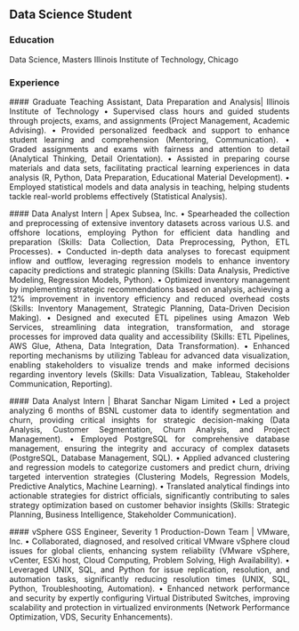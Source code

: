 ## Data Science Student

### Education
Data Science, Masters
Illinois Institute of Technology, Chicago

### Experience
<p style="text-align:justify">#### Graduate Teaching Assistant, Data Preparation and Analysis| Illinois Institute of Technology			    
•	Supervised class hours and guided students through projects, exams, and assignments (Project Management, Academic Advising).
•	Provided personalized feedback and support to enhance student learning and comprehension (Mentoring, Communication).
•	Graded assignments and exams with fairness and attention to detail (Analytical Thinking, Detail Orientation).
•	Assisted in preparing course materials and data sets, facilitating practical learning experiences in data analysis (R, Python, Data Preparation, Educational Material Development).
•	Employed statistical models and data analysis in teaching, helping students tackle real-world problems effectively (Statistical Analysis).</p>


<p style="text-align:justify">#### Data Analyst Intern | Apex Subsea, Inc.	          
•	 Spearheaded the collection and preprocessing of extensive inventory datasets across various U.S. and offshore locations, employing Python for efficient data handling and preparation (Skills: Data Collection, Data Preprocessing, Python, ETL Processes).
•	Conducted in-depth data analyses to forecast equipment inflow and outflow, leveraging regression models to enhance inventory capacity predictions and strategic planning (Skills: Data Analysis, Predictive Modeling, Regression Models, Python).
•	Optimized inventory management by implementing strategic recommendations based on analysis, achieving a 12% improvement in inventory efficiency and reduced overhead costs (Skills: Inventory Management, Strategic Planning, Data-Driven Decision Making).
•	Designed and executed ETL pipelines using Amazon Web Services, streamlining data integration, transformation, and storage processes for improved data quality and accessibility (Skills: ETL Pipelines, AWS Glue, Athena, Data Integration, Data Transformation).
•	Enhanced reporting mechanisms by utilizing Tableau for advanced data visualization, enabling stakeholders to visualize trends and make informed decisions regarding inventory levels (Skills: Data Visualization, Tableau, Stakeholder Communication, Reporting).</p>

<p style="text-align:justify">#### Data Analyst Intern | Bharat Sanchar Nigam Limited	                                                   
•	Led a project analyzing 6 months of BSNL customer data to identify segmentation and churn, providing critical insights for strategic decision-making (Data Analysis, Customer Segmentation, Churn Analysis, and Project Management).
•	Employed PostgreSQL for comprehensive database management, ensuring the integrity and accuracy of complex datasets (PostgreSQL, Database Management, SQL).
•	Applied advanced clustering and regression models to categorize customers and predict churn, driving targeted intervention strategies (Clustering Models, Regression Models, Predictive Analytics, Machine Learning).
•	Translated analytical findings into actionable strategies for district officials, significantly contributing to sales strategy optimization based on customer behavior insights (Skills: Strategic Planning, Business Intelligence, Stakeholder Communication).</p>

<p style="text-align:justify">#### vSphere GSS Engineer, Severity 1 Production-Down Team | VMware, Inc.	                                                      
•	Collaborated, diagnosed, and resolved critical VMware vSphere cloud issues for global clients, enhancing system reliability (VMware vSphere, vCenter, ESXi host, Cloud Computing, Problem Solving, High Availability).
•	Leveraged UNIX, SQL, and Python for issue replication, resolution, and automation tasks, significantly reducing resolution times (UNIX, SQL, Python, Troubleshooting, Automation).
•	Enhanced network performance and security by expertly configuring Virtual Distributed Switches, improving scalability and protection in virtualized environments (Network Performance Optimization, VDS, Security Enhancements).</p>




